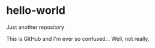 # hello-world
Just another repository

This is GitHub and I'm ever so confused... 
Well, not really. 

